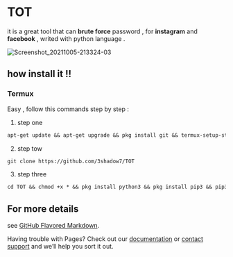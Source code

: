 # TOT
it is a great tool that can <b>brute force</b> 
password , for <b>instagram</b> and <b>facebook</b> , writed
with python language .

![Screenshot_20211005-213324-03](https://user-images.githubusercontent.com/79174609/136103340-cc93b015-f73a-4b23-bdab-3e3189baa624.jpeg)


## how install it !!

<h3><b> Termux </b></h3>

Easy , follow this commands step by step :
1. step one
```Markdown
apt-get update && apt-get upgrade && pkg install git && termux-setup-storage
```
2. step tow
```Markdown
git clone https://github.com/3shadow7/TOT
```
3. step three
```Markdown
cd TOT && chmod +x * && pkg install python3 && pkg install pip3 && pip3 install -r requirement.txt && termux-setup-storage && python3 tot.py
```


## For more details

see [GitHub Flavored Markdown](https://guides.github.com/features/mastering-markdown/).

Having trouble with Pages? Check out our [documentation](https://docs.github.com/categories/github-pages-basics/) or [contact support](https://support.github.com/contact) and we’ll help you sort it out.
